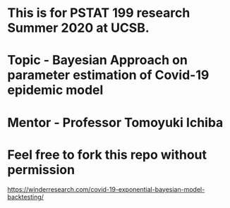 # This is for PSTAT 199 research Summer 2020 at UCSB. 
# Topic - Bayesian Approach on parameter estimation of Covid-19 epidemic model
# Mentor - Professor Tomoyuki Ichiba
# Feel free to fork this repo without permission
https://winderresearch.com/covid-19-exponential-bayesian-model-backtesting/